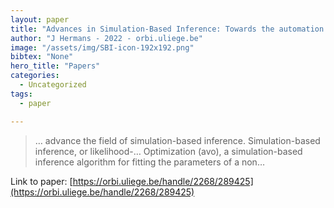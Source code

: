```yaml
---
layout: paper
title: "Advances in Simulation-Based Inference: Towards the automation of the Scientific Method through Learning Algorithms"
author: "J Hermans - 2022 - orbi.uliege.be"
image: "/assets/img/SBI-icon-192x192.png"
bibtex: "None"
hero_title: "Papers"
categories:
  - Uncategorized
tags:
  - paper

---
```

>… advance the field of simulation-based inference. Simulation-based inference, or likelihood-… Optimization (avo), a simulation-based inference algorithm for fitting the parameters of a non…

Link to paper: [https://orbi.uliege.be/handle/2268/289425](https://orbi.uliege.be/handle/2268/289425)


